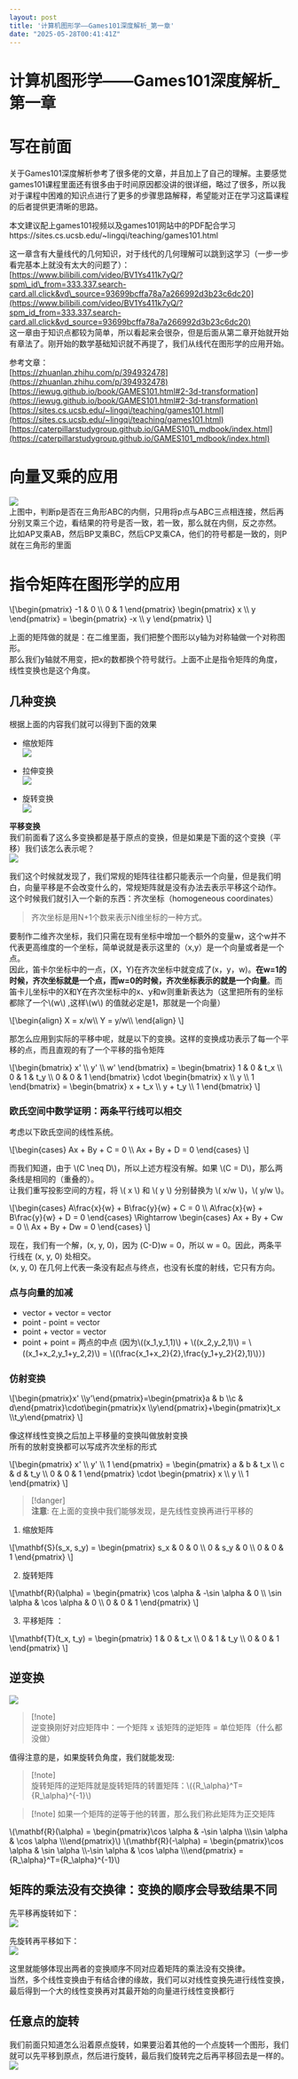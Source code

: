 ```yaml
---
layout: post
title: '计算机图形学——Games101深度解析_第一章'
date: "2025-05-28T00:41:41Z"
---
```

计算机图形学——Games101深度解析\_第一章
=========================

写在前面
====

关于Games101深度解析参考了很多佬的文章，并且加上了自己的理解。主要感觉games101课程里面还有很多由于时间原因都没讲的很详细，略过了很多，所以我对于课程中困难的知识点进行了更多的步骤思路解释，希望能对正在学习这篇课程的后者提供更清晰的思路。

本文建议配上games101视频以及games101网站中的PDF配合学习https://sites.cs.ucsb.edu/~lingqi/teaching/games101.html

这一章含有大量线代的几何知识，对于线代的几何理解可以跳到这学习（一步一步看完基本上就没有太大的问题了）：[https://www.bilibili.com/video/BV1Ys411k7yQ/?spm\_id\_from=333.337.search-card.all.click&vd\_source=93699bcffa78a7a266992d3b23c6dc20](https://www.bilibili.com/video/BV1Ys411k7yQ/?spm_id_from=333.337.search-card.all.click&vd_source=93699bcffa78a7a266992d3b23c6dc20)  
这一章由于知识点都较为简单，所以看起来会很杂，但是后面从第二章开始就开始有章法了。刚开始的数学基础知识就不再提了，我们从线代在图形学的应用开始。

参考文章：  
[https://zhuanlan.zhihu.com/p/394932478](https://zhuanlan.zhihu.com/p/394932478)  
[https://iewug.github.io/book/GAMES101.html#2-3d-transformation](https://iewug.github.io/book/GAMES101.html#2-3d-transformation)  
[https://sites.cs.ucsb.edu/~lingqi/teaching/games101.html](https://sites.cs.ucsb.edu/~lingqi/teaching/games101.html)  
[https://caterpillarstudygroup.github.io/GAMES101\_mdbook/index.html](https://caterpillarstudygroup.github.io/GAMES101_mdbook/index.html)

向量叉乘的应用
=======

![](https://img2024.cnblogs.com/blog/3033596/202505/3033596-20250527215832942-1317410837.png)  
上图中，判断p是否在三角形ABC的内侧，只用将p点与ABC三点相连接，然后再分别叉乘三个边，看结果的符号是否一致，若一致，那么就在内侧，反之亦然。  
比如AP叉乘AB，然后BP叉乘BC，然后CP叉乘CA，他们的符号都是一致的，则P就在三角形的里面

指令矩阵在图形学的应用
===========

\\\[\\begin{pmatrix} -1 & 0 \\\\ 0 & 1 \\end{pmatrix} \\begin{pmatrix} x \\\\ y \\end{pmatrix} = \\begin{pmatrix} -x \\\\ y \\end{pmatrix} \\\]

上面的矩阵做的就是：在二维里面，我们把整个图形以y轴为对称轴做一个对称图形。  
那么我们y轴就不用变，把x的数都换个符号就行。上面不止是指令矩阵的角度，线性变换也是这个角度。

几种变换
----

根据上面的内容我们就可以得到下面的效果

*   缩放矩阵  
    ![](https://img2024.cnblogs.com/blog/3033596/202505/3033596-20250527220356597-2053731512.png)
    
*   拉伸变换  
    ![](https://img2024.cnblogs.com/blog/3033596/202505/3033596-20250527220432438-1249336265.png)
    
*   旋转变换  
    ![](https://img2024.cnblogs.com/blog/3033596/202505/3033596-20250527220451621-267976749.png)
    

**平移变换**  
我们前面看了这么多变换都是基于原点的变换，但是如果是下面的这个变换（平移）我们该怎么表示呢？  
![](https://img2024.cnblogs.com/blog/3033596/202505/3033596-20250527220539659-198897222.png)

我们这个时候就发现了，我们常规的矩阵往往都只能表示一个向量，但是我们明白，向量平移是不会改变什么的，常规矩阵就是没有办法去表示平移这个动作。  
这个时候我们就引入一个新的东西：齐次坐标（homogeneous coordinates）

> 齐次坐标是用N+1个数来表示N维坐标的一种方式。

要制作二维齐次坐标，我们只需在现有坐标中增加一个额外的变量w，这个w并不代表更高维度的一个坐标，简单说就是表示这里的（x,y）是一个向量或者是一个点。  
因此，笛卡尔坐标中的一点，(X，Y)在齐次坐标中就变成了(x，y，w)。**在w=1的时候，齐次坐标就是一个点，而w=0的时候，齐次坐标表示的就是一个向量**。而笛卡儿坐标中的X和Y在齐次坐标中的x、y和w则重新表达为（这里把所有的坐标都除了一个\\(w\\) ,这样\\(w\\) 的值就必定是1，那就是一个向量）

\\\[\\begin{align} X = x/w\\\\ Y = y/w\\\\ \\end{align} \\\]

那怎么应用到实际的平移中呢，就是以下的变换。这样的变换成功表示了每一个平移的点，而且直观的有了一个平移的指令矩阵

\\\[\\begin{bmatrix} x' \\\\ y' \\\\ w' \\end{bmatrix} = \\begin{bmatrix} 1 & 0 & t\_x \\\\ 0 & 1 & t\_y \\\\ 0 & 0 & 1 \\end{bmatrix} \\cdot \\begin{bmatrix} x \\\\ y \\\\ 1 \\end{bmatrix} = \\begin{bmatrix} x + t\_x \\\\ y + t\_y \\\\ 1 \\end{bmatrix} \\\]

### 欧氏空间中数学证明：两条平行线可以相交

考虑以下欧氏空间的线性系统。

\\\[\\begin{cases} Ax + By + C = 0 \\\\ Ax + By + D = 0 \\end{cases} \\\]

而我们知道，由于 \\(C \\neq D\\)，所以上述方程没有解。如果 \\(C = D\\)，那么两条线是相同的（重叠的）。  
让我们重写投影空间的方程，将 \\( x \\) 和 \\( y \\) 分别替换为 \\( x/w \\)，\\( y/w \\)。

\\\[\\begin{cases} A\\frac{x}{w} + B\\frac{y}{w} + C = 0 \\\\ A\\frac{x}{w} + B\\frac{y}{w} + D = 0 \\end{cases} \\Rightarrow \\begin{cases} Ax + By + Cw = 0 \\\\ Ax + By + Dw = 0 \\end{cases} \\\]

现在，我们有一个解，(x, y, 0)，因为 (C-D)w = 0，所以 w = 0。因此，两条平行线在 (x, y, 0) 处相交。  
(x, y, 0) 在几何上代表一条没有起点与终点，也没有长度的射线，它只有方向。

### 点与向量的加减

*   vector + vector = vector
*   point - point = vector
*   point + vector = vector
*   point + point = 两点的中点 (因为\\((x\_1,y\_1,1)\\) + \\((x\_2,y\_2,1)\\) = \\((x\_1+x\_2,y\_1+y\_2,2)\\) = \\((\\frac{x\_1+x\_2}{2},\\frac{y\_1+y\_2}{2},1)\\)）)

### 仿射变换

\\\[\\begin{pmatrix}x' \\\\y'\\end{pmatrix}=\\begin{pmatrix}a & b \\\\c & d\\end{pmatrix}\\cdot\\begin{pmatrix}x \\\\y\\end{pmatrix}+\\begin{pmatrix}t\_x \\\\t\_y\\end{pmatrix} \\\]

像这样线性变换之后加上平移量的变换叫做放射变换  
所有的放射变换都可以写成齐次坐标的形式

\\\[\\begin{pmatrix} x' \\\\ y' \\\\ 1 \\end{pmatrix} = \\begin{pmatrix} a & b & t\_x \\\\ c & d & t\_y \\\\ 0 & 0 & 1 \\end{pmatrix} \\cdot \\begin{pmatrix} x \\\\ y \\\\ 1 \\end{pmatrix} \\\]

> \[!danger\]  
> **注意**: 在上面的变换中我们能够发现，是先线性变换再进行平移的

1.  缩放矩阵

\\\[\\mathbf{S}(s\_x, s\_y) = \\begin{pmatrix} s\_x & 0 & 0 \\\\ 0 & s\_y & 0 \\\\ 0 & 0 & 1 \\end{pmatrix} \\\]

2.  旋转矩阵

\\\[\\mathbf{R}(\\alpha) = \\begin{pmatrix} \\cos \\alpha & -\\sin \\alpha & 0 \\\\ \\sin \\alpha & \\cos \\alpha & 0 \\\\ 0 & 0 & 1 \\end{pmatrix} \\\]

3.  平移矩阵 ：

\\\[\\mathbf{T}(t\_x, t\_y) = \\begin{pmatrix} 1 & 0 & t\_x \\\\ 0 & 1 & t\_y \\\\ 0 & 0 & 1 \\end{pmatrix} \\\]

逆变换
---

![](https://img2024.cnblogs.com/blog/3033596/202505/3033596-20250527220833938-1799865903.png)

> \[!note\]  
> 逆变换刚好对应矩阵中：一个矩阵 x 该矩阵的逆矩阵 = 单位矩阵（什么都没做）

值得注意的是，如果旋转负角度，我们就能发现:

> \[!note\]  
> 旋转矩阵的逆矩阵就是旋转矩阵的转置矩阵：\\({R\_\\alpha}^T={R\_\\alpha}^{-1}\\)

> \[!note\] 如果一个矩阵的逆等于他的转置，那么我们称此矩阵为正交矩阵

\\(\\mathbf{R}(\\alpha) = \\begin{pmatrix}\\cos \\alpha & -\\sin \\alpha \\\\\\sin \\alpha & \\cos \\alpha \\\\\\end{pmatrix}\\) \\(\\mathbf{R}(-\\alpha) = \\begin{pmatrix}\\cos \\alpha & \\sin \\alpha \\\\-\\sin \\alpha & \\cos \\alpha \\\\\\end{pmatrix} ={R\_\\alpha}^T={R\_\\alpha}^{-1}\\)

矩阵的乘法没有交换律：变换的顺序会导致结果不同
-----------------------

先平移再旋转如下：  
![](https://img2024.cnblogs.com/blog/3033596/202505/3033596-20250527220924770-1771814746.png)

先旋转再平移如下：  
![](https://img2024.cnblogs.com/blog/3033596/202505/3033596-20250527220939039-663534290.png)

这里就能够体现出两者的变换顺序不同对应着矩阵的乘法没有交换律。  
当然，多个线性变换由于有结合律的缘故，我们可以对线性变换先进行线性变换，最后得到一个大的线性变换再对其最开始的向量进行线性变换都行

任意点的旋转
------

我们前面只知道怎么沿着原点旋转，如果要沿着其他的一个点旋转一个图形，我们就可以先平移到原点，然后进行旋转，最后我们旋转完之后再平移回去是一样的。  
![](https://img2024.cnblogs.com/blog/3033596/202505/3033596-20250527221002767-566063851.png)